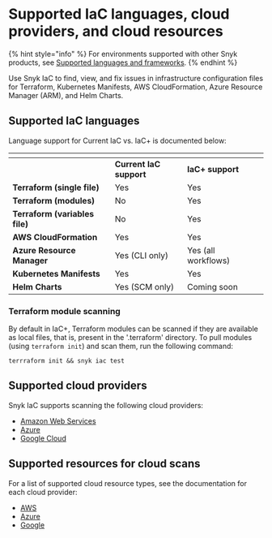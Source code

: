 # Supported IaC languages, cloud providers, and cloud resources

{% hint style="info" %}
For environments supported with other Snyk products, see [Supported languages and frameworks](../../../supported-languages-and-frameworks/).
{% endhint %}

Use Snyk IaC to find, view, and fix issues in infrastructure configuration files for Terraform, Kubernetes Manifests, AWS CloudFormation, Azure Resource Manager (ARM), and Helm Charts.

## Supported IaC languages

Language support for Current IaC vs. IaC+ is documented below:

<table data-header-hidden><thead><tr><th width="271"></th><th width="218.33333333333331"></th><th width="224"></th></tr></thead><tbody><tr><td></td><td><strong>Current IaC support</strong></td><td><strong>IaC+ support</strong></td></tr><tr><td><strong>Terraform (single file)</strong></td><td>Yes</td><td>Yes</td></tr><tr><td><strong>Terraform (modules)</strong></td><td>No</td><td>Yes</td></tr><tr><td><strong>Terraform (variables file)</strong></td><td>No</td><td>Yes</td></tr><tr><td><strong>AWS CloudFormation</strong></td><td>Yes</td><td>Yes</td></tr><tr><td><strong>Azure Resource Manager</strong></td><td>Yes (CLI only)</td><td>Yes (all workflows)</td></tr><tr><td><strong>Kubernetes Manifests</strong></td><td>Yes</td><td>Yes</td></tr><tr><td><strong>Helm Charts</strong></td><td>Yes (SCM only)</td><td>Coming soon</td></tr></tbody></table>

### Terraform module scanning

By default in IaC+, Terraform modules can be scanned if they are available as local files, that is, present in the '.terraform' directory. To pull modules (using `terraform init`) and scan them, run the following command:

```
terrraform init && snyk iac test
```

## Supported cloud providers

Snyk IaC supports scanning the following cloud providers:

* [Amazon Web Services](../../../scan-using-snyk/snyk-iac/cloud-platforms-integrations/aws-integration/)
* [Azure](../../../scan-using-snyk/snyk-iac/cloud-platforms-integrations/azure-integration-for-cloud-configurations/)
* [Google Cloud](../../../scan-using-snyk/snyk-iac/cloud-platforms-integrations/google-cloud-integration/)

## Supported resources for cloud scans

For a list of supported cloud resource types, see the documentation for each cloud provider:

* [AWS](supported-aws-resources-for-cloud-context.md)
* [Azure](supported-azure-resources-for-cloud-context.md)
* [Google](supported-google-resources-for-cloud-context.md)
